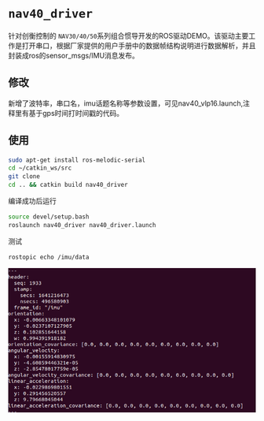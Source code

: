 # `nav40_driver`

针对创衡控制的 `NAV30/40/50`系列组合惯导开发的ROS驱动DEMO。该驱动主要工作是打开串口，根据厂家提供的用户手册中的数据帧结构说明进行数据解析，并且封装成ros的sensor_msgs/IMU消息发布。

## 修改

新增了波特率，串口名，imu话题名称等参数设置，可见nav40_vlp16.launch,注释里有基于gps时间打时间戳的代码。

## 使用

```bash
sudo apt-get install ros-melodic-serial
cd ~/catkin_ws/src
git clone
cd .. && catkin build nav40_driver
```

编译成功后运行

```bash
source devel/setup.bash
roslaunch nav40_driver nav40_driver.launch
```

测试

```bash
rostopic echo /imu/data
```

![alt 属性文本](./res/screenshot_5.png)
